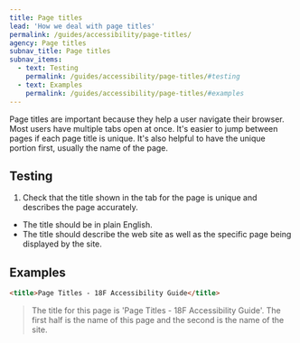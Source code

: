 ```yaml
---
title: Page titles
lead: 'How we deal with page titles'
permalink: /guides/accessibility/page-titles/
agency: Page titles
subnav_title: Page titles
subnav_items:
  - text: Testing
    permalink: /guides/accessibility/page-titles/#testing
  - text: Examples
    permalink: /guides/accessibility/page-titles/#examples
---
```

Page titles are important because they help a user navigate their browser. Most users have multiple tabs open at once. It's easier to jump between pages if each page title is unique. It's also helpful to have the unique portion first, usually the name of the page.

## Testing

1. Check that the title shown in the tab for the page is unique and describes the page accurately.
  * The title should be in plain English.
  * The title should describe the web site as well as the specific page being displayed by the site.

## Examples

```html
<title>Page Titles - 18F Accessibility Guide</title>
```

> The title for this page is 'Page Titles - 18F Accessibility Guide'. The first half is the name of this page and the second is the name of the site.
